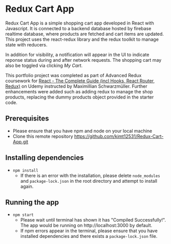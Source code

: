 # Redux Cart App
Redux Cart App is a simple shopping cart app developed in React with Javascript. It is connected to a backend database hosted by firebase realtime database, where products are fetched and cart items are updated. This project uses the react-redux library and the redux toolkit to manage state with reducers.

In addition for visibility, a notification will appear in the UI to indicate reponse status during and after network requests. The shopping cart may also be toggled via clicking *My Cart*. 

This portfolio project was completed as part of Advanced Redux coursework for [React - The Complete Guide (incl Hooks, React Router, Redux)](https://www.udemy.com/course/react-the-complete-guide-incl-redux/) on Udemy instructed by Maximillian Schwarzmüller. Further enhancements were added such as adding redux to manage the shop products, replacing the dummy products object provided in the starter code.

## Prerequisites
- Please ensure that you have npm and node on your local machine
- Clone this remote repository https://github.com/kimt12531/Redux-Cart-App.git

## Installing dependencies
- `npm install`
    - If there is an error with the installation, please delete `node_modules` and `package-lock.json` in the root directory and attempt to install again.
    
## Running the app
- `npm start`
    - Please wait until terminal has shown it has "Compiled Successfully!". The app would be running on http://localhost:3000 by default.
    - If npm errors appear in the terminal, please ensure that you have installed dependencies and there exists a `package-lock.json` file.

